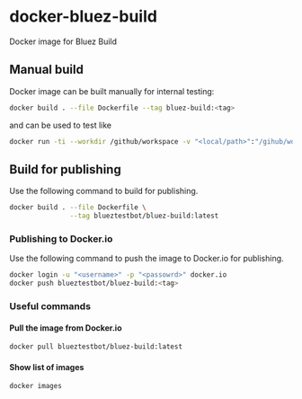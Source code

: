 
# docker-bluez-build

Docker image for Bluez Build

## Manual build

Docker image can be built manually for internal testing:

```bash
docker build . --file Dockerfile --tag bluez-build:<tag>
```

and can be used to test like

```bash
docker run -ti --workdir /github/workspace -v "<local/path>":"/gihub/workspace" bluez-build:<tag> /bin/bash
```

## Build for publishing

Use the following command to build for publishing.

```bash
docker build . --file Dockerfile \
               --tag blueztestbot/bluez-build:latest
```

### Publishing to Docker.io

Use the following command to push the image to Docker.io for publishing.

```bash
docker login -u "<username>" -p "<passowrd>" docker.io
docker push blueztestbot/bluez-build:<tag>
```

### Useful commands

#### Pull the image from Docker.io

```bash
docker pull blueztestbot/bluez-build:latest
```

#### Show list of images

```bash
docker images
```
